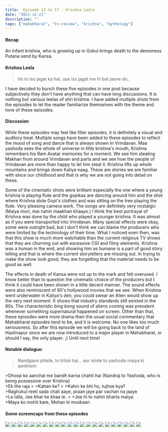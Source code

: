 ```yaml
---
title:  Episode 13 to 17 - Krishna Leela
date: "2021-12-21"
description: ""
tags: ["mahabharat", "tv-review", "krishna", "mythology"]
---
```

#### Recap 
An infant krishna, who is growing up in Gokul brings death to the demoness Putana send by Kansa.

#### Krishna Leela
> Vo to iss jagat ka hai, use iss jagat me hi bat jaane do..

I have decided to bunch these five episodes in one post because subjectively they don't have anything that can have long discussions. It is nothing but various leelas of shri krishna. I have added multiple shots from the episodes to let the reader familiarize themselves with the theme and tone of these episodes.

#### Discussion

While these episodes may feel like filler episodes, it is definitely a visual
and auditory treat. Multiple songs have been added to these episodes to reflect
the mood of song and dance that is always shown in Vrindavan. Maa yashoda sees
the whole of universe in little krishna's mouth,
Krishna remembers his Ram Avatar memories for a moment. We see him stealing
Makhan from around Vrindavan and parts
and we see how the people of Vrindavan are more than happy to let him steal it.
Krishna lifts up whole mountains and brings down Kaliya naag. These are stories
we are familiar with
since our childhood and that is why we are not going into detail on these. 

Some of the cinematic shots were brilliant especially the one where a young
krishna is playing flute and the gopikas are dancing around him and the shot
where Krishna stole Gopi's clothes and was sitting on the tree playing the
flute. Very pleasing camera work. The songs are
definitely very nostalgic (Maiya mori, mai nahin maakhan khaayo.) I think the
best portrayal of Krishna was done by the child who played a younger krishna.
It was almost as if you were transported into Vrindavan. Many special effects
were okay, some were outright bad, but I don't think we can blame the producers
who were limited by the technology of their time. What I noticed even then, was
that this show is much more watchable than the current religious TV shows that
they are churning out with excessive CGI and filmy elements. Krishna was a
human in the end, and showing him as humane is a part of good story telling and
that is where the current storytellers are missing out. In trying to make the
show look good, they are forgetting that the material needs to be good as well.

The effects in death of Kansa were not up to the mark and felt overused. I know
better than to question the cinematic choice of the producers but I think it
could have been shown in a little decent manner. The sound effects were also
reminiscent of 80's hollywood movies that we see. When Krishna went underwater
in Kaliya's den, you could swear an Alien would show up the very next moment. It
shows that industry standards still existed in the 80s. The characteristic
*bing bong* sound of aliens coming was prevalent whenever something
supernatural happened on screen. Other than that, these episodes were more
drama then the usual social commentary that Mahabharat episodes tend to be, and
it is welcome. No one likes too much seriousness. So after this episode we will
be going back to the land of Hastinapur since we are now introduced to a major
player in Mahabharat, or should I say, the only player. ;) Until next time!

#### Notable dialogue:

>Nandgaon phaile, to trilok hai... aur simte to yashoda maiya ki aankhein
<div></div>
>Dhoop ko aanchal me bandh karna chahti hai (Nandraj to Yashoda, who is being possessive over Krishna)
<div></div>
>Ek the raja
>
>Kahan ke?
>
>Kahin ke bhi ho, tujhse kya?
<div></div>
>Raghukul reeti sada chali aaye, praan jaye par vachan na jaaye
<div></div>
>Le lalla, Jee bhar ke khaa le.
>
>Jee hi to nahin bharta maiya.
<div></div>
>Maya ko mohit kare, Mohan ki muskaan

#### Some screencaps from these episodes

![](../../assets/mahabharat/krishnaleela_1.webp)
![](../../assets/mahabharat/krishnaleela_2.webp)
![](../../assets/mahabharat/krishnaleela_3.webp)
![](../../assets/mahabharat/krishnaleela_4.webp)
![](../../assets/mahabharat/krishnaleela_5.webp)
![](../../assets/mahabharat/krishnaleela_6.webp)
![](../../assets/mahabharat/krishnaleela_7.webp)
![](../../assets/mahabharat/krishnaleela_8.webp)
![](../../assets/mahabharat/krishnaleela_9.webp)
![](../../assets/mahabharat/krishnaleela_10.webp)
![](../../assets/mahabharat/krishnaleela_11.webp)
![](../../assets/mahabharat/krishnaleela_12.webp)
![](../../assets/mahabharat/krishnaleela_13.webp)
![](../../assets/mahabharat/krishnaleela_14.webp)
![](../../assets/mahabharat/krishnaleela_15.webp)
![](../../assets/mahabharat/krishnaleela_16.webp)
![](../../assets/mahabharat/krishnaleela_17.webp)
![](../../assets/mahabharat/krishnaleela_18.webp)
![](../../assets/mahabharat/krishnaleela_19.webp)
![](../../assets/mahabharat/krishnaleela_20.webp)
![](../../assets/mahabharat/krishnaleela_21.webp)
![](../../assets/mahabharat/krishnaleela_22.webp)

